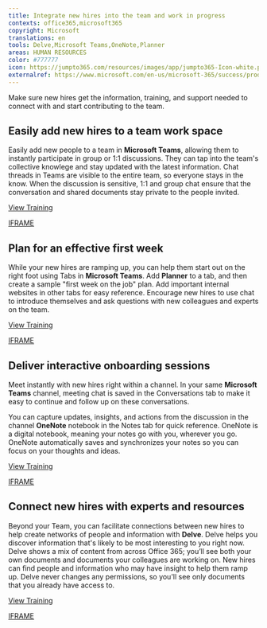 ```yaml
---
title: Integrate new hires into the team and work in progress
contexts: office365,microsoft365
copyright: Microsoft
translations: en
tools: Delve,Microsoft Teams,OneNote,Planner
areas: HUMAN RESOURCES
color: #777777
icon: https://jumpto365.com/resources/images/app/jumpto365-Icon-white.png
externalref: https://www.microsoft.com/en-us/microsoft-365/success/productivitylibrary/integrate-new-hires-into-the-team-and-work-in-progress
---
```

Make sure new hires get the information, training, and support needed to connect with and start contributing to the team.&#xA0;


## Easily add new hires to a team work space

Easily add new people to a team in **Microsoft Teams**, allowing them to instantly participate in group or 1:1 discussions. They can tap into the team's collective knowlege and stay updated with the latest information. Chat threads in Teams are visible to the entire team, so everyone stays in the know. When the discussion is sensitive, 1:1 and group chat ensure that the conversation and shared documents stay private to the people invited. 

[View Training](https://support.office.com/en-US/article/Teams-and-Channels-df38ae23-8f85-46d3-b071-cb11b9de5499)

[IFRAME](https://www.microsoft.com/en-us/videoplayer/embed/RE1UMOO)

## Plan for an effective first week

While your new hires are ramping up, you can help them start out on the right foot using Tabs in **Microsoft Teams**. Add **Planner** to a tab, and then create a sample "first week on the job" plan. Add important internal websites in other tabs for easy reference. Encourage new hires to use chat to introduce themselves and ask questions with new colleagues and experts on the team.

[View Training](https://support.office.com/en-US/article/Get-started-quickly-with-Microsoft-Planner-4a9a13c6-3adf-4a60-a6fc-15c0b15e16fc)

[IFRAME](https://www.microsoft.com/en-us/videoplayer/embed/RE1URWS)

## Deliver interactive onboarding sessions

Meet instantly with new hires right within a channel. In your same **Microsoft Teams** channel, meeting chat is saved in the Conversations tab to make it easy to continue and follow up on these conversations.

You can capture updates, insights, and actions from the discussion in the channel **OneNote** notebook in the Notes tab for quick reference. OneNote is a digital notebook, meaning your notes go with you, wherever you go. OneNote automatically saves and synchronizes your notes so you can focus on your thoughts and ideas.

[View Training](https://support.office.com/en-US/article/OneNote-2016-training-51d1d95b-bdf4-48df-acad-a3331dec8f97)

[IFRAME](https://www.microsoft.com/en-us/videoplayer/embed/RE1UCnc)

## Connect new hires with experts and resources

Beyond your Team, you can facilitate connections between new hires to help create networks of people and information with **Delve**. Delve helps you discover information that's likely to be most interesting to you right now. Delve shows a mix of content from across Office 365; you’ll see both your own documents and documents your colleagues are working on. New hires can find people and information who may have insight to help them ramp up. Delve never changes any permissions, so you'll see only documents that you already have access to.

[View Training](https://support.office.com/en-US/article/What-is-Office-Delve-1315665a-c6af-4409-a28d-49f8916878ca)

[IFRAME](https://www.microsoft.com/en-us/videoplayer/embed/RE1TwTh)

